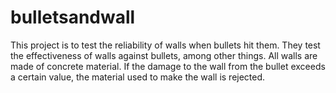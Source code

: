 # bulletsandwall
This project is to test the reliability of walls when bullets hit them. They test the effectiveness of walls against bullets, among other things. All walls are made of concrete material. If the damage to the wall from the bullet exceeds a certain value, the material used to make the wall is rejected.
